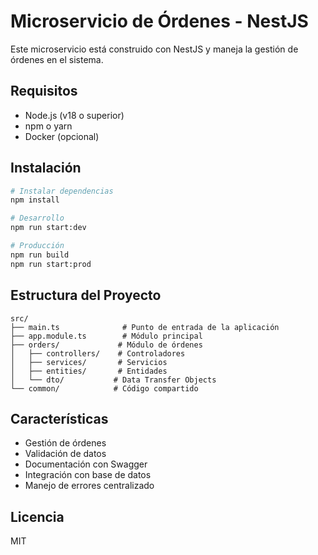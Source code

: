 # Microservicio de Órdenes - NestJS

Este microservicio está construido con NestJS y maneja la gestión de órdenes en el sistema.

## Requisitos

- Node.js (v18 o superior)
- npm o yarn
- Docker (opcional)

## Instalación

```bash
# Instalar dependencias
npm install

# Desarrollo
npm run start:dev

# Producción
npm run build
npm run start:prod
```

## Estructura del Proyecto

```
src/
├── main.ts              # Punto de entrada de la aplicación
├── app.module.ts        # Módulo principal
├── orders/             # Módulo de órdenes
│   ├── controllers/    # Controladores
│   ├── services/       # Servicios
│   ├── entities/       # Entidades
│   └── dto/           # Data Transfer Objects
└── common/            # Código compartido
```

## Características

- Gestión de órdenes
- Validación de datos
- Documentación con Swagger
- Integración con base de datos
- Manejo de errores centralizado

## Licencia

MIT 